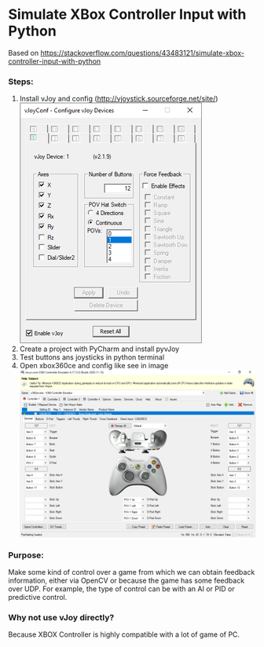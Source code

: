 # Simulate XBox Controller Input with Python

Based on https://stackoverflow.com/questions/43483121/simulate-xbox-controller-input-with-python

### Steps:
1. Install vJoy and config (http://vjoystick.sourceforge.net/site/)
![Configuration](img/config_vjoy.png)
2. Create a project with PyCharm and install pyvJoy
3. Test buttons ans joysticks in python terminal
4. Open xbox360ce and config like see in image
![Configuration](img/config_xbox360ce.png)

### Purpose:
Make some kind of control over a game from which we can obtain feedback information, either via OpenCV or because the game has some feedback over UDP. For example, the type of control can be with an AI or PID or predictive control.

### Why not use vJoy directly?
Because XBOX Controller is highly compatible with a lot of game of PC.